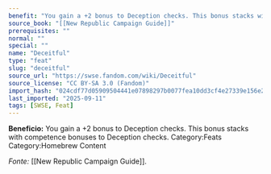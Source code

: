 ```yaml
---
benefit: "You gain a +2 bonus to Deception checks. This bonus stacks with competence bonuses to Deception checks. Category:Feats Category:Homebrew Content"
source_book: "[[New Republic Campaign Guide]]"
prerequisites: ""
normal: ""
special: ""
name: "Deceitful"
type: "feat"
slug: "deceitful"
source_url: "https://swse.fandom.com/wiki/Deceitful"
source_license: "CC BY-SA 3.0 (Fandom)"
import_hash: "024cdf77d05909504441e07898297b0077fea10dd3cf4e27339e156e2ce660ed"
last_imported: "2025-09-11"
tags: [SWSE, Feat]
---
```

**Beneficio:** You gain a +2 bonus to Deception checks. This bonus stacks with competence bonuses to Deception checks. Category:Feats Category:Homebrew Content

*Fonte:* [[New Republic Campaign Guide]].